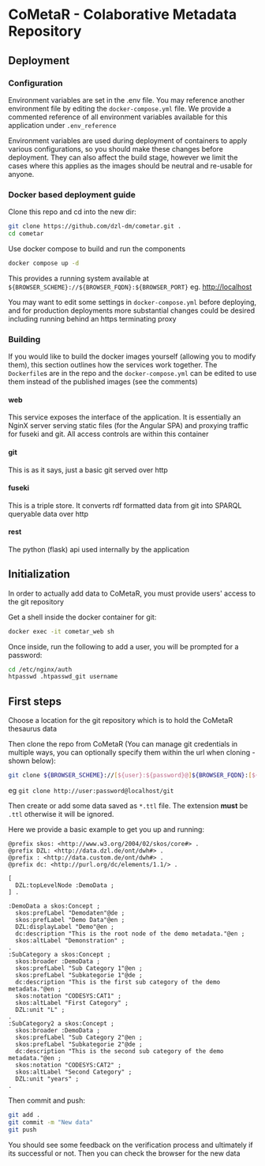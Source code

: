 # CoMetaR - Colaborative Metadata Repository

## Deployment

### Configuration
Environment variables are set in the .env file. You may reference another environment file by editing the `docker-compose.yml` file.
We provide a commented reference of all environment variables available for this application under `.env_reference`

Environment variables are used during deployment of containers to apply various configurations, so you should make these changes before deployment. They can also affect the build stage, however we limit the cases where this applies as the images should be neutral and re-usable for anyone.

### Docker based deployment guide
Clone this repo and cd into the new dir:
```sh
git clone https://github.com/dzl-dm/cometar.git .
cd cometar
```

Use docker compose to build and run the components
```sh
docker compose up -d
```

This provides a running system available at `${BROWSER_SCHEME}://${BROWSER_FQDN}:${BROWSER_PORT}` eg. [http://localhost](http://localhost)

You may want to edit some settings in `docker-compose.yml` before deploying, and for production deployments more substantial changes could be desired including running behind an https terminating proxy

### Building
If you would like to build the docker images yourself (allowing you to modify them), this section outlines how the services work together. The `Dockerfile`s are in the repo and the `docker-compose.yml` can be edited to use them instead of the published images (see the comments)

#### web
This service exposes the interface of the application. It is essentially an NginX server serving static files (for the Angular SPA) and proxying traffic for fuseki and git. All access controls are within this container

#### git
This is as it says, just a basic git served over http

#### fuseki
This is a triple store. It converts rdf formatted data from git into SPARQL queryable data over http

#### rest
The python (flask) api used internally by the application


## Initialization
In order to actually add data to CoMetaR, you must provide users' access to the git repository

Get a shell inside the docker container for git:
```sh
docker exec -it cometar_web sh
```

Once inside, run the following to add a user, you will be prompted for a password:
```sh
cd /etc/nginx/auth
htpasswd .htpasswd_git username
```

## First steps
Choose a location for the git repository which is to hold the CoMetaR thesaurus data

Then clone the repo from CoMetaR (You can manage git credentials in multiple ways, you can optionally specify them within the url when cloning - shown below):
```sh
git clone ${BROWSER_SCHEME}://[${user}:${password}@]${BROWSER_FQDN}:[${BROWSER_PORT}]/git
```
eg `git clone http://user:password@localhost/git`

Then create or add some data saved as `*.ttl` file. The extension __must__ be `.ttl` otherwise it will be ignored.

Here we provide a basic example to get you up and running:
```
@prefix skos: <http://www.w3.org/2004/02/skos/core#> .
@prefix DZL: <http://data.dzl.de/ont/dwh#> .
@prefix : <http://data.custom.de/ont/dwh#> .
@prefix dc: <http://purl.org/dc/elements/1.1/> .

[
  DZL:topLevelNode :DemoData ;
] .

:DemoData a skos:Concept ;
  skos:prefLabel "Demodaten"@de ;
  skos:prefLabel "Demo Data"@en ;
  DZL:displayLabel "Demo"@en ;
  dc:description "This is the root node of the demo metadata."@en ;
  skos:altLabel "Demonstration" ;
.
:SubCategory a skos:Concept ;
  skos:broader :DemoData ;
  skos:prefLabel "Sub Category 1"@en ;
  skos:prefLabel "Subkategorie 1"@de ;
  dc:description "This is the first sub category of the demo metadata."@en ;
  skos:notation "CODESYS:CAT1" ;
  skos:altLabel "First Category" ;
  DZL:unit "L" ;
.
:SubCategory2 a skos:Concept ;
  skos:broader :DemoData ;
  skos:prefLabel "Sub Category 2"@en ;
  skos:prefLabel "Subkategorie 2"@de ;
  dc:description "This is the second sub category of the demo metadata."@en ;
  skos:notation "CODESYS:CAT2" ;
  skos:altLabel "Second Category" ;
  DZL:unit "years" ;
.
```

Then commit and push:
```sh
git add .
git commit -m "New data"
git push
```
You should see some feedback on the verification process and ultimately if its successful or not. Then you can check the browser for the new data
